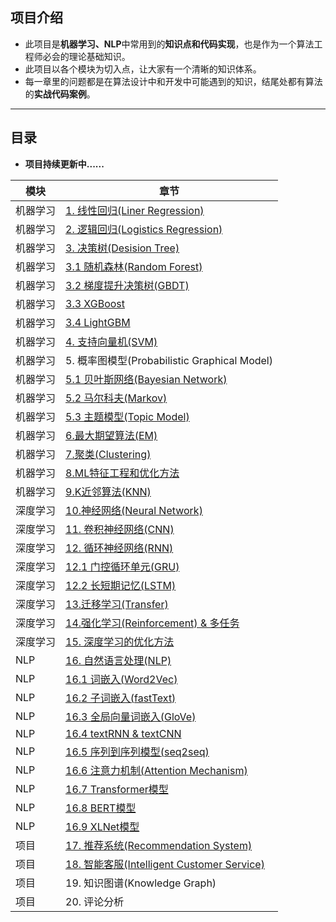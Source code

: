 ## 项目介绍

- 此项目是**机器学习、NLP**中常用到的**知识点和代码实现**，也是作为一个算法工程师必会的理论基础知识。
- 此项目以各个模块为切入点，让大家有一个清晰的知识体系。
- 每一章里的问题都是在算法设计中和开发中可能遇到的知识，结尾处都有算法的**实战代码案例**。

------

## 目录

- **项目持续更新中......**

| 模块     | 章节                                                         | 
| -------- | ------------------------------------------------------------ |
| 机器学习 | [1. 线性回归(Liner Regression)](https://github.com/joeweiming/ML-NLP/edit/master/Machine%20Learning/Liner%20Regression/1.Liner%20Regression.md) | 
| 机器学习 | [2. 逻辑回归(Logistics Regression)](https://github.com/joeweiming/ML-NLP/edit/master//Machine%20Learning/2.Logistics%20Regression/2.Logistics%20Regression.md) | 
| 机器学习 | [3. 决策树(Desision Tree)](https://github.com/joeweiming/ML-NLP/edit/master/Machine%20Learning/3.Desition%20Tree/Desition%20Tree.md) | 
| 机器学习 | [3.1 随机森林(Random Forest)](https://github.com/joeweiming/ML-NLP/edit/master/Machine%20Learning/3.1%20Random%20Forest/3.1%20Random%20Forest.md) | 
| 机器学习 | [3.2 梯度提升决策树(GBDT)](https://github.com/joeweiming/ML-NLP/edit/master/Machine%20Learning/3.2%20GBDT/3.2%20GBDT.md) | 
| 机器学习 | [3.3 XGBoost](https://github.com/joeweiming/ML-NLP/edit/master/Machine%20Learning/3.3%20XGBoost/3.3%20XGBoost.md) | 
| 机器学习 | [3.4 LightGBM](https://github.com/joeweiming/ML-NLP/edit/master/Machine%20Learning/3.4%20LightGBM/3.4%20LightGBM.md) |
| 机器学习 | [4. 支持向量机(SVM)](https://github.com/joeweiming/ML-NLP/edit/master/Machine%20Learning/4.%20SVM/4.%20SVM.md) | 
| 机器学习 | 5. 概率图模型(Probabilistic Graphical Model)                 |
| 机器学习 | [5.1 贝叶斯网络(Bayesian Network)](https://github.com/joeweiming/ML-NLP/edit/master/Machine%20Learning/5.1%20Bayes%20Network/5.1%20Bayes%20Network.md) | 
| 机器学习 | [5.2 马尔科夫(Markov)](https://github.com/joeweiming/ML-NLP/edit/master/Machine%20Learning/5.2%20Markov/5.2%20Markov.md) | 
| 机器学习 | [5.3 主题模型(Topic Model)](https://github.com/joeweiming/ML-NLP/tree/master/Machine%20Learning/5.3%20Topic%20Model) | 
| 机器学习 | [6.最大期望算法(EM)](https://github.com/joeweiming/ML-NLP/tree/master/Machine%20Learning/6.%20EM) | 
| 机器学习 | [7.聚类(Clustering)](https://github.com/joeweiming/ML-NLP/tree/master/Machine%20Learning/7.%20Clustering) | 
| 机器学习 | [8.ML特征工程和优化方法](https://github.com/joeweiming/ML-NLP/tree/master/Machine%20Learning/8.%20ML%E7%89%B9%E5%BE%81%E5%B7%A5%E7%A8%8B%E5%92%8C%E4%BC%98%E5%8C%96%E6%96%B9%E6%B3%95) | [) |  |
| 机器学习 | [9.K近邻算法(KNN)](https://github.com/joeweiming/ML-NLP/tree/master/Machine%20Learning/9.%20KNN) |
| 深度学习 | [10.神经网络(Neural Network)](https://github.com/joeweiming/ML-NLP/tree/master/Deep%20Learning/10.%20Neural%20Network) | 
| 深度学习 | [11. 卷积神经网络(CNN)](https://github.com/joeweiming/ML-NLP/tree/master/Deep%20Learning/11.%20CNN) | 
| 深度学习 | [12. 循环神经网络(RNN)](https://github.com/joeweiming/ML-NLP/tree/master/Deep%20Learning/12.%20RNN) | 
| 深度学习 | [12.1 门控循环单元(GRU)](https://github.com/joeweiming/ML-NLP/tree/master/Deep%20Learning/12.1%20GRU) | 
| 深度学习 | [12.2 长短期记忆(LSTM)](https://github.com/joeweiming/ML-NLP/tree/master/Deep%20Learning/12.2%20LSTM) | 
| 深度学习 | [13.迁移学习(Transfer)](https://github.com/joeweiming/ML-NLP/tree/master/Deep%20Learning/13.%20Transfer%20Learning) | [
| 深度学习 | [14.强化学习(Reinforcement) & 多任务](https://github.com/joeweiming/ML-NLP/tree/master/Deep%20Learning/14.%20Reinforcement%20Learning) | 
| 深度学习 | [15. 深度学习的优化方法](https://github.com/joeweiming/ML-NLP/tree/master/Deep%20Learning/15.%20DL%20Optimizer) | 
| NLP      | [16. 自然语言处理(NLP)](https://github.com/joeweiming/ML-NLP/tree/master/NLP/16.%20NLP) | 
| NLP      | [16.1 词嵌入(Word2Vec)](https://github.com/joeweiming/ML-NLP/tree/master/NLP/16.1%20Word%20Embedding) | 
| NLP      | [16.2 子词嵌入(fastText)](https://github.com/joeweiming/ML-NLP/tree/master/NLP/16.2%20fastText) | 
| NLP      | [16.3 全局向量词嵌入(GloVe)](https://github.com/joeweiming/ML-NLP/tree/master/NLP/16.3%20GloVe) | 
| NLP      | [16.4 textRNN & textCNN](https://github.com/joeweiming/ML-NLP/tree/master/NLP/16.4%20textRNN%20%26%20textCNN) | 
| NLP      | [16.5 序列到序列模型(seq2seq)](https://github.com/joeweiming/ML-NLP/tree/master/NLP/16.5%20seq2seq) | 
| NLP      | [16.6 注意力机制(Attention Mechanism)](https://github.com/joeweiming/ML-NLP/tree/master/NLP/16.6%20Attention) | 
| NLP      | [16.7 Transformer模型](https://github.com/joeweiming/ML-NLP/tree/master/NLP/16.7%20Transformer) | 
| NLP      | [16.8 BERT模型](https://github.com/joeweiming/ML-NLP/tree/master/NLP/16.8%20BERT) | 
| NLP      | [16.9 XLNet模型](https://github.com/joeweiming/ML-NLP/tree/master/NLP/16.9%20XLNet) | 
| 项目     | [17. 推荐系统(Recommendation System)](https://github.com/joeweiming/ML-NLP/tree/master/Project/17.%20Recommendation%20System) | 
| 项目     | [18. 智能客服(Intelligent Customer Service)](https://github.com/joeweiming/ML-NLP/tree/master/Project/18.%20Intelligent%20Customer%20Service) | 
| 项目     | 19. 知识图谱(Knowledge Graph)                                |  
| 项目     | 20. 评论分析                                                 | 
